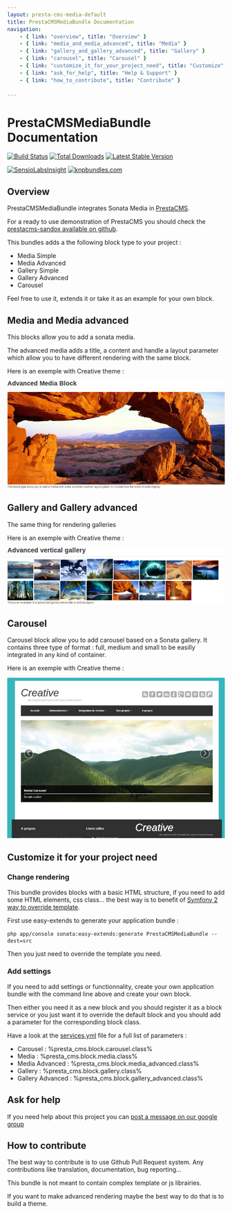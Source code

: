 ```yaml
---
layout: presta-cms-media-default
title: PrestaCMSMediaBundle Documentation
navigation:
    - { link: "overview", title: "Overview" }
    - { link: "media_and_media_advanced", title: "Media" }
    - { link: "gallery_and_gallery_advanced", title: "Gallery" }
    - { link: "carousel", title: "Carousel" }
    - { link: "customize_it_for_your_project_need", title: "Customize" }
    - { link: "ask_for_help", title: "Help & Support" }
    - { link: "how_to_contribute", title: "Contribute" }

---
```



# PrestaCMSMediaBundle Documentation

[![Build Status](https://secure.travis-ci.org/prestaconcept/PrestaCMSMediaBundle.png)](http://travis-ci.org/prestaconcept/PrestaCMSMediaBundle)
[![Total Downloads](https://poser.pugx.org/presta/cms-media-bundle/downloads.png)](https://packagist.org/packages/presta/cms-media-bundle)
[![Latest Stable Version](https://poser.pugx.org/presta/cms-media-bundle/v/stable.png)](https://packagist.org/packages/presta/cms-media-bundle)

[![SensioLabsInsight](https://insight.sensiolabs.com/projects/d4e48cf2-8182-4eae-a7aa-f2c370cffb55/big.png)](https://insight.sensiolabs.com/projects/d4e48cf2-8182-4eae-a7aa-f2c370cffb55)
[![knpbundles.com](http://knpbundles.com/prestaconcept/PrestaCMSMediaBundle/badge)](http://knpbundles.com/prestaconcept/PrestaCMSMediaBundle)

## Overview

PrestaCMSMediaBundle integrates Sonata Media in [PrestaCMS][1].

For a ready to use demonstration of PrestaCMS you should check the [prestacms-sandox available on github][7].

This bundles adds a the following block type to your project :

-   Media Simple
-   Media Advanced
-   Gallery Simple
-   Gallery Advanced
-   Carousel

Feel free to use it, extends it or take it as an example for your own block.

## Media and Media advanced

This blocks allow you to add a sonata media.

The advanced media adds a title, a content and handle a layout parameter which allow you to have different rendering with the same block.

Here is an exemple with Creative theme :

![Media advanced](/assets/presta-cms-media/block-media.jpg)

## Gallery and Gallery advanced

The same thing for rendering galleries

Here is an exemple with Creative theme :

![Gallery advanced](/assets/presta-cms-media/block-gallery.jpg)

## Carousel

Carousel block allow you to add carousel based on a Sonata gallery. It contains three type of format : full, medium and small to be easilly integrated in any kind of container.

Here is an exemple with Creative theme :

![Carousel](/assets/presta-cms-media/block-carousel.jpg)


## Customize it for your project need

### Change rendering

This bundle provides blocks with a basic HTML structure, if you need to add some HTML elements, css class... the best way is to benefit of [Symfony 2
way to override template][5].

First use easy-extends to generate your application bundle :

    php app/console sonata:easy-extends:generate PrestaCMSMediaBundle --dest=src

Then you just need to override the template you need.

### Add settings

If you need to add settings or functionnality, create your own application bundle with the command line above and create your own block.

Then either you need it as a new block and you should register it as a block service or you just want it to override the default block and you should
add a parameter for the corresponding block class.

Have a look at the [services.yml][6] file for a full list of parameters :

-   Carousel : %presta_cms.block.carousel.class%
-   Media : %presta_cms.block.media.class%
-   Media Advanced : %presta_cms.block.media_advanced.class%
-   Gallery : %presta_cms.block.gallery.class%
-   Gallery Advanced : %presta_cms.block.gallery_advanced.class%

## Ask for help ##

If you need help about this project you can [post a message on our google group][3]

## How to contribute ##

The best way to contribute is to use Github Pull Request system. Any contributions like translation, documentation, bug reporting...

This bundle is not meant to contain complex template or js librairies.

If you want to make advanced rendering maybe the best way to do that is to build a theme.


[1]: https://github.com/prestaconcept/PrestaCMSCoreBundle
[2]: https://github.com/prestaconcept/prestacms-sandbox
[3]: https://groups.google.com/forum/?hl=fr&fromgroups#!forum/prestacms-devs
[4]: http://sonata-project.org/bundles/media/master/doc/reference/installation.html
[5]: http://symfony.com/doc/2.0/book/templating.html#overriding-bundle-templates
[6]: https://github.com/prestaconcept/PrestaCMSMediaBundle/blob/master/Resources/config/services.yml
[7]: http://sandbox.prestacms.fr/medias/media
